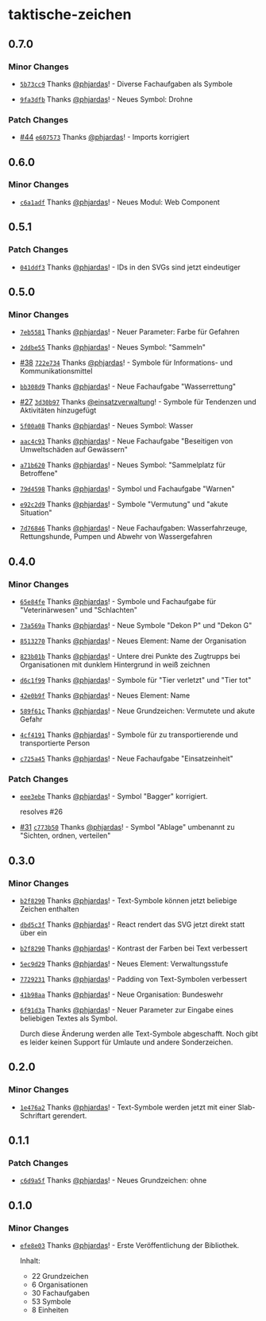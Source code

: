 # taktische-zeichen

## 0.7.0

### Minor Changes

- [`5b73cc9`](https://github.com/phjardas/taktische-zeichen/commit/5b73cc9c0a181551da8c995f1b36045e574aacf7) Thanks [@phjardas](https://github.com/phjardas)! - Diverse Fachaufgaben als Symbole

* [`9fa3dfb`](https://github.com/phjardas/taktische-zeichen/commit/9fa3dfb21de446c85c8e1629d385ca8e229b28d8) Thanks [@phjardas](https://github.com/phjardas)! - Neues Symbol: Drohne

### Patch Changes

- [#44](https://github.com/phjardas/taktische-zeichen/pull/44) [`e607573`](https://github.com/phjardas/taktische-zeichen/commit/e6075738e53000c3ca267aa4aa64bd7fb0626124) Thanks [@phjardas](https://github.com/phjardas)! - Imports korrigiert

## 0.6.0

### Minor Changes

- [`c6a1adf`](https://github.com/phjardas/taktische-zeichen/commit/c6a1adf49b2dec63328b82b9ebeaff7c89f1ded2) Thanks [@phjardas](https://github.com/phjardas)! - Neues Modul: Web Component

## 0.5.1

### Patch Changes

- [`041ddf3`](https://github.com/phjardas/taktische-zeichen/commit/041ddf30004a91167682a428b3c165fb5ea69a1d) Thanks [@phjardas](https://github.com/phjardas)! - IDs in den SVGs sind jetzt eindeutiger

## 0.5.0

### Minor Changes

- [`7eb5581`](https://github.com/phjardas/taktische-zeichen/commit/7eb55818bffcbec9aee79826d6ca86653f757102) Thanks [@phjardas](https://github.com/phjardas)! - Neuer Parameter: Farbe für Gefahren

* [`2ddbe55`](https://github.com/phjardas/taktische-zeichen/commit/2ddbe55251ecc0e78a89750bdd96a0b93dace31c) Thanks [@phjardas](https://github.com/phjardas)! - Neues Symbol: "Sammeln"

- [#38](https://github.com/phjardas/taktische-zeichen/pull/38) [`722e734`](https://github.com/phjardas/taktische-zeichen/commit/722e73473c047ae6798a77ef3ad52173e2646dd7) Thanks [@phjardas](https://github.com/phjardas)! - Symbole für Informations- und Kommunikationsmittel

* [`bb308d9`](https://github.com/phjardas/taktische-zeichen/commit/bb308d9ecfaa7d48cd58016db927015315298aad) Thanks [@phjardas](https://github.com/phjardas)! - Neue Fachaufgabe "Wasserrettung"

- [#27](https://github.com/phjardas/taktische-zeichen/pull/27) [`3d30b97`](https://github.com/phjardas/taktische-zeichen/commit/3d30b97db2e2b87bd2cc20654fde24a44058352b) Thanks [@einsatzverwaltung](https://github.com/einsatzverwaltung)! - Symbole für Tendenzen und Aktivitäten hinzugefügt

* [`5f00a08`](https://github.com/phjardas/taktische-zeichen/commit/5f00a085c56ad43e63a0d941ff50f6d88ad33d7a) Thanks [@phjardas](https://github.com/phjardas)! - Neues Symbol: Wasser

- [`aac4c93`](https://github.com/phjardas/taktische-zeichen/commit/aac4c93cb84f104026fc1d62aeeea699a87737ec) Thanks [@phjardas](https://github.com/phjardas)! - Neue Fachaufgabe "Beseitigen von Umweltschäden auf Gewässern"

* [`a71b620`](https://github.com/phjardas/taktische-zeichen/commit/a71b6205f5def94f12b76db50ec454b3acfdd078) Thanks [@phjardas](https://github.com/phjardas)! - Neues Symbol: "Sammelplatz für Betroffene"

- [`79d4598`](https://github.com/phjardas/taktische-zeichen/commit/79d45980cde9d24abd214e52452e4250174787ba) Thanks [@phjardas](https://github.com/phjardas)! - Symbol und Fachaufgabe "Warnen"

* [`e92c2d9`](https://github.com/phjardas/taktische-zeichen/commit/e92c2d99e431c2594e1443229b505e1dcdfa7d21) Thanks [@phjardas](https://github.com/phjardas)! - Symbole "Vermutung" und "akute Situation"

- [`7d76846`](https://github.com/phjardas/taktische-zeichen/commit/7d768469b3f6f7bf40b9a9a6af99fe615613568a) Thanks [@phjardas](https://github.com/phjardas)! - Neue Fachaufgaben: Wasserfahrzeuge, Rettungshunde, Pumpen und Abwehr von Wassergefahren

## 0.4.0

### Minor Changes

- [`65e84fe`](https://github.com/phjardas/taktische-zeichen/commit/65e84fe96943b59f78ba930e5f8efa94c3a3e028) Thanks [@phjardas](https://github.com/phjardas)! - Symbole und Fachaufgabe für "Veterinärwesen" und "Schlachten"

* [`73a569a`](https://github.com/phjardas/taktische-zeichen/commit/73a569aecdb0266d93a188fd087be731ea2ec852) Thanks [@phjardas](https://github.com/phjardas)! - Neue Symbole "Dekon P" und "Dekon G"

- [`8513270`](https://github.com/phjardas/taktische-zeichen/commit/851327069a07995a09661e2c75125476e1bf46e4) Thanks [@phjardas](https://github.com/phjardas)! - Neues Element: Name der Organisation

* [`823b01b`](https://github.com/phjardas/taktische-zeichen/commit/823b01b7892292a3ef66fdc20831c39a35555fdc) Thanks [@phjardas](https://github.com/phjardas)! - Untere drei Punkte des Zugtrupps bei Organisationen mit dunklem Hintergrund in weiß zeichnen

- [`d6c1f99`](https://github.com/phjardas/taktische-zeichen/commit/d6c1f995ac05502b1611c3de35c2f72639bcc303) Thanks [@phjardas](https://github.com/phjardas)! - Symbole für "Tier verletzt" und "Tier tot"

* [`42e0b9f`](https://github.com/phjardas/taktische-zeichen/commit/42e0b9f0132d1cf029268d9796f445a8d5c370fc) Thanks [@phjardas](https://github.com/phjardas)! - Neues Element: Name

- [`589f61c`](https://github.com/phjardas/taktische-zeichen/commit/589f61c8f9d11652035f6f15da738a141a87e663) Thanks [@phjardas](https://github.com/phjardas)! - Neue Grundzeichen: Vermutete und akute Gefahr

* [`4cf4191`](https://github.com/phjardas/taktische-zeichen/commit/4cf41917223937750e200de1e528dd6bc916008d) Thanks [@phjardas](https://github.com/phjardas)! - Symbole für zu transportierende und transportierte Person

- [`c725a45`](https://github.com/phjardas/taktische-zeichen/commit/c725a4507517a224dd4486e83b13a171b1c48d44) Thanks [@phjardas](https://github.com/phjardas)! - Neue Fachaufgabe "Einsatzeinheit"

### Patch Changes

- [`eee3ebe`](https://github.com/phjardas/taktische-zeichen/commit/eee3ebe3c565ef71fd13600a66357a9dbd892b79) Thanks [@phjardas](https://github.com/phjardas)! - Symbol "Bagger" korrigiert.

  resolves #26

* [#31](https://github.com/phjardas/taktische-zeichen/pull/31) [`c773b50`](https://github.com/phjardas/taktische-zeichen/commit/c773b50789c69d2bab96ffd03dbc4f7bed3d441e) Thanks [@phjardas](https://github.com/phjardas)! - Symbol "Ablage" umbenannt zu "Sichten, ordnen, verteilen"

## 0.3.0

### Minor Changes

- [`b2f8290`](https://github.com/phjardas/taktische-zeichen/commit/b2f829011c803d5a3cebfa6e9bd776b0df24c2e6) Thanks [@phjardas](https://github.com/phjardas)! - Text-Symbole können jetzt beliebige Zeichen enthalten

* [`dbd5c3f`](https://github.com/phjardas/taktische-zeichen/commit/dbd5c3f6e24069e840deca4fdcc171f0473cfe69) Thanks [@phjardas](https://github.com/phjardas)! - React rendert das SVG jetzt direkt statt über ein <img>

- [`b2f8290`](https://github.com/phjardas/taktische-zeichen/commit/b2f829011c803d5a3cebfa6e9bd776b0df24c2e6) Thanks [@phjardas](https://github.com/phjardas)! - Kontrast der Farben bei Text verbessert

* [`5ec9d29`](https://github.com/phjardas/taktische-zeichen/commit/5ec9d29ccc23d4e0e0749c118e6edd9b6a944df7) Thanks [@phjardas](https://github.com/phjardas)! - Neues Element: Verwaltungsstufe

- [`7729231`](https://github.com/phjardas/taktische-zeichen/commit/772923118aac156a687e3b7eeee6ef25bab0d0d0) Thanks [@phjardas](https://github.com/phjardas)! - Padding von Text-Symbolen verbessert

* [`41b98aa`](https://github.com/phjardas/taktische-zeichen/commit/41b98aac0f1d0d457bf8ece13b942f6b270b1c32) Thanks [@phjardas](https://github.com/phjardas)! - Neue Organisation: Bundeswehr

- [`6f91d3a`](https://github.com/phjardas/taktische-zeichen/commit/6f91d3aef4c684b69cdb8089625092a6fff2439b) Thanks [@phjardas](https://github.com/phjardas)! - Neuer Parameter zur Eingabe eines beliebigen Textes als Symbol.

  Durch diese Änderung werden alle Text-Symbole abgeschafft.
  Noch gibt es leider keinen Support für Umlaute und andere Sonderzeichen.

## 0.2.0

### Minor Changes

- [`1e476a2`](https://github.com/phjardas/taktische-zeichen/commit/1e476a23e879a6329e0b3f9dc1c6ed553d57f2f2) Thanks [@phjardas](https://github.com/phjardas)! - Text-Symbole werden jetzt mit einer Slab-Schriftart gerendert.

## 0.1.1

### Patch Changes

- [`c6d9a5f`](https://github.com/phjardas/taktische-zeichen/commit/c6d9a5f560013e86973451d063e19bc541456e16) Thanks [@phjardas](https://github.com/phjardas)! - Neues Grundzeichen: ohne

## 0.1.0

### Minor Changes

- [`efe8e03`](https://github.com/phjardas/taktische-zeichen/commit/efe8e0300c03dddc8d6bdc72602848ba186a5220) Thanks [@phjardas](https://github.com/phjardas)! - Erste Veröffentlichung der Bibliothek.

  Inhalt:

  - 22 Grundzeichen
  - 6 Organisationen
  - 30 Fachaufgaben
  - 53 Symbole
  - 8 Einheiten

